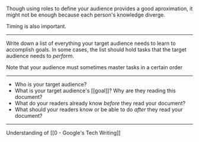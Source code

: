 Though using roles to define your audience provides a good aproximation, it might not be enough because each person's knowledge diverge.

Timing is also important.

---

Write down a list of everything your target audience needs to learn to accomplish goals. In some cases, the list should hold tasks that the target audience needs to _perform_.

Note that your audience must sometimes master tasks in a certain order

---

- Who is your target audience?
- What is your target audience's [[goal]]? Why are they reading this document?
- What do your readers already know _before_ they read your document?
- What should your readers know or be able to do _after_ they read your document?

---

Understanding of [[0 - Google's Tech Writing]]
